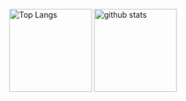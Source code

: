 <p align="left"> 
  <img alt="Top Langs" height="150px" src="https://github-readme-stats.vercel.app/api/top-langs/?username={名前}&show_icons=true&theme=onedark" />
  <img alt="github stats" height="150px" src="https://github-readme-stats.vercel.app/api?username={名前}&theme=onedark&show_icons=ture" />
</p>
